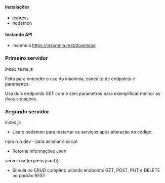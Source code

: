 #### instalações
- express
- nodemon

#### testando API
 - insomnia
 https://insomnia.rest/download

 ### Primeiro servidor
 index_teste.js

 Feito para entender o uso do insomnia, conceito de endpoints e parametros.

 Usa dois endpoints GET com e sem parametros para exemplificar melhor as duas situações.

 ### Segundo servidor
 index.js

 - Usa o nodemon para restartar os serviços após alteração no código.

 npm run dev - para acionar o script

 - Retorna informações Json

 server.use(express.json());

 - Simula oo CRUD completo usando endpoints GET, POST, PUT e DELETE no padrão REST

